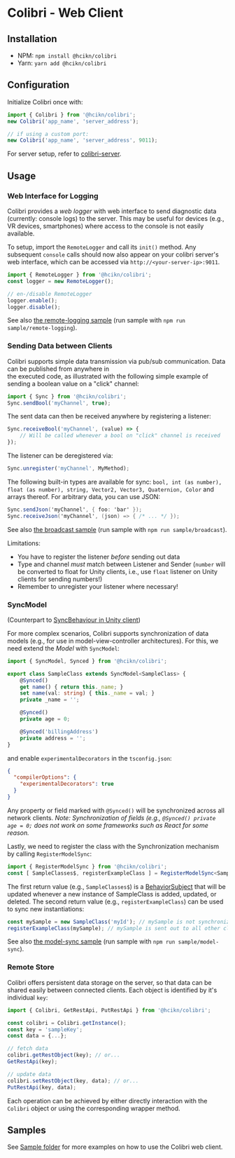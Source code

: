 # Colibri - Web Client

## Installation

- NPM: `npm install @hcikn/colibri`
- Yarn: `yarn add @hcikn/colibri`

## Configuration

Initialize Colibri once with:

```ts
import { Colibri } from '@hcikn/colibri';
new Colibri('app_name', 'server_address');

// if using a custom port:
new Colibri('app_name', 'server_address', 9011);
```

For server setup, refer to [colibri-server](../colibri-server/).

## Usage

### Web Interface for Logging

Colibri provides a _web logger_ with web interface to send diagnostic data (currently: console logs) to the server. This may be useful for devices (e.g., VR devices, smartphones) where access to the console is not easily available.

To setup, import the `RemoteLogger` and call its `init()` method. Any subsequent `console` calls should now also appear on your colibri server's web interface, which can be accessed via `http://<your-server-ip>:9011`.

```ts
import { RemoteLogger } from '@hcikn/colibri';
const logger = new RemoteLogger();

// en-/disable RemoteLogger
logger.enable();
logger.disable();
```

See also [the remote-logging sample](samples/remote-logging.ts) (run sample with `npm run sample/remote-logging`).

### Sending Data between Clients

Colibri supports simple data transmission via pub/sub communication. Data can be published from anywhere in  
the executed code, as illustrated with the following simple example of sending a boolean value on a "click" channel:

```ts
import { Sync } from '@hcikn/colibri';
Sync.sendBool('myChannel', true);
```

The sent data can then be received anywhere by registering a listener:

```ts
Sync.receiveBool('myChannel', (value) => {
    // Will be called whenever a bool on "click" channel is received
});
```

The listener can be deregistered via:

```ts
Sync.unregister('myChannel', MyMethod);
```

The following built-in types are available for sync: `bool, int (as number), float (as number), string, Vector2, Vector3, Quaternion, Color` and arrays thereof. For arbitrary data, you can use JSON:

```c#
Sync.sendJson('myChannel', { foo: 'bar' });
Sync.receiveJson('myChannel', (json) => { /* ... */ });
```

See also [the broadcast sample](samples/broadcast.ts) (run sample with `npm run sample/broadcast`).

Limitations:

- You have to register the listener _before_ sending out data
- Type and channel _must_ match between Listener and Sender (`number` will be converted to float for Unity clients, i.e., use `float` listener on Unity clients for sending numbers!)
- Remember to unregister your listener where necessary!

### SyncModel

(Counterpart to [SyncBehaviour in Unity client](../colibri-unity#SyncBehaviour))

For more complex scenarios, Colibri supports synchronization of data models (e.g., for use in model-view-controller architectures). For this, we need extend the _Model_ with `SyncModel`:

```ts
import { SyncModel, Synced } from '@hcikn/colibri';

export class SampleClass extends SyncModel<SampleClass> {
    @Synced()
    get name() { return this._name; }
    set name(val: string) { this._name = val; }
    private _name = '';

    @Synced()
    private age = 0;

    @Synced('billingAddress')
    private address = '';
}
```

and enable `experimentalDecorators` in the `tsconfig.json`:

```json
{
  "compilerOptions": {
    "experimentalDecorators": true
  }
}

```

Any property or field marked with `@Synced()` will be synchronized across all network clients. *Note: Synchronization of fields (e.g., `@Synced() private age = 0;` does not work on some frameworks such as React for some reason.*

Lastly, we need to register the class with the Synchronization mechanism by calling `RegisterModelSync`:

```ts
import { RegisterModelSync } from '@hcikn/colibri';
const [ SampleClasses$, registerExampleClass ] = RegisterModelSync<SampleClass>({ type: SampleClass });
```

The first return value (e.g., `SampleClasses$`) is a [BehaviorSubject](https://www.learnrxjs.io/learn-rxjs/subjects/behaviorsubject) that will be updated whenever a new instance of SampleClass is added, updated, or deleted. The second return value (e.g., `registerExampleClass`) can be used to sync new instantiations:

```ts
const mySample = new SampleClass('myId'); // mySample is not synchronized across clients yet
registerExampleClass(mySample); // mySample is sent out to all other clients and will be synchronized
```

See also [the model-sync sample](samples/model-sync.ts) (run sample with `npm run sample/model-sync`).

### Remote Store

Colibri offers persistent data storage on the server, so that data can be shared easily between connected clients. Each object is identified by it's individual `key`:

```ts
import { Colibri, GetRestApi, PutRestApi } from '@hcikn/colibri';

const colibri = Colibri.getInstance();
const key = 'sampleKey';
const data = {...};

// fetch data
colibri.getRestObject(key); // or...
GetRestApi(key);

// update data
colibri.setRestObject(key, data); // or...
PutRestApi(key, data);
```

Each operation can be achieved by either directly interaction with the `Colibri` object or using the corresponding wrapper method.

## Samples

See [Sample folder](samples/) for more examples on how to use the Colibri web client.

